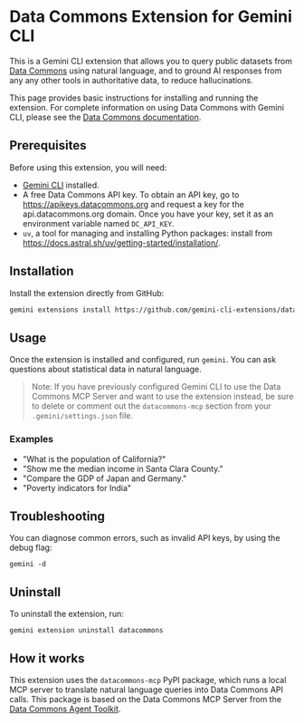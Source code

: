 # Data Commons Extension for Gemini CLI

This is a Gemini CLI extension that allows you to query public datasets from [Data Commons](https://datacommons.org/) using natural language, and to ground AI responses from any any other tools in authoritative data, to reduce hallucinations.

This page provides basic instructions for installing and running the extension. For complete information on using Data Commons with Gemini CLI, please see the [Data Commons documentation](https://docs.datacommons.org/mcp).

## Prerequisites

Before using this extension, you will need:

-  [Gemini CLI](https://github.com/google-gemini/gemini-cli) installed.
-   A free Data Commons API key. To obtain an API key, go to https://apikeys.datacommons.org and request a key for the api.datacommons.org domain. Once you have your key, set it as an environment variable named `DC_API_KEY`.
-   `uv`, a tool for managing and installing Python packages: install from https://docs.astral.sh/uv/getting-started/installation/. 


## Installation

Install the extension directly from GitHub:
```sh
gemini extensions install https://github.com/gemini-cli-extensions/datacommons
```

## Usage

Once the extension is installed and configured, run `gemini`. You can ask questions about statistical data in natural language.

> Note: If you have previously configured Gemini CLI to use the Data Commons MCP Server and want to use the extension instead, be sure to delete or comment out the `datacommons-mcp` section from your `.gemini/settings.json` file. 

### Examples

*   "What is the population of California?"
*   "Show me the median income in Santa Clara County."
*   "Compare the GDP of Japan and Germany."
*   "Poverty indicators for India"

## Troubleshooting

You can diagnose common errors, such as invalid API keys, by using the debug flag:
```
gemini -d
```

## Uninstall

To uninstall the extension, run:
```
gemini extension uninstall datacommons
```

## How it works

This extension uses the `datacommons-mcp` PyPI package, which runs a local MCP server to translate natural language queries into Data Commons API calls. This package is based on the Data Commons MCP Server from the [Data Commons Agent Toolkit](https://github.com/datacommonsorg/agent-toolkit/tree/main/packages/datacommons-mcp).
